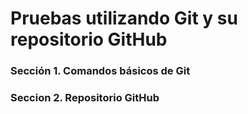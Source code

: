 # Pruebas utilizando Git y su repositorio GitHub

### Sección 1. Comandos básicos de Git

### Seccion 2. Repositorio GitHub
